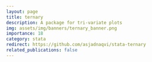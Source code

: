 ```yaml
---
layout: page
title: ternary
description: A package for tri-variate plots
img: assets/img/banners/ternary_banner.png
importance: 18
category: stata
redirect: https://github.com/asjadnaqvi/stata-ternary
related_publications: false
---
```



